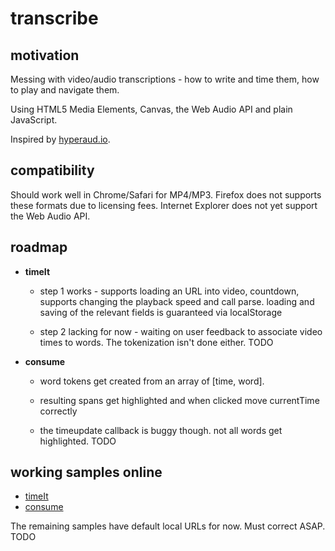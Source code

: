 # transcribe


## motivation

Messing with video/audio transcriptions -
how to write and time them,
how to play and navigate them.

Using HTML5 Media Elements, Canvas, the Web Audio API and plain JavaScript.

Inspired by [hyperaud.io](http://hyperaud.io/).



## compatibility

Should work well in Chrome/Safari for MP4/MP3.
Firefox does not supports these formats due to licensing fees.
Internet Explorer does not yet support the Web Audio API.


## roadmap

* **timeIt**

    * step 1 works - supports loading an URL into video,
    countdown, supports changing the playback speed and call
    parse. loading and saving of the relevant fields is guaranteed
    via localStorage

    * step 2 lacking for now - waiting on user feedback to associate
    video times to words. The tokenization isn't done either. TODO


* **consume**

    * word tokens get created from an array of [time, word].

    * resulting spans get highlighted and when clicked move currentTime correctly

    * the timeupdate callback is buggy though. not all words get highlighted. TODO


## working samples online

* [timeIt](http://josepedrodias.github.io/transcribe/samples/timeIt.html)
* [consume](http://josepedrodias.github.io/transcribe/samples/consume.html)

The remaining samples have default local URLs for now. Must correct ASAP. TODO
